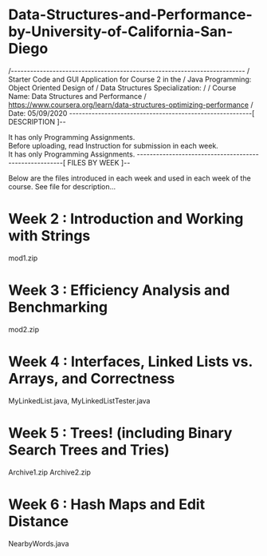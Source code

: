 # Data-Structures-and-Performance-by-University-of-California-San-Diego
/-------------------------------------------------------------------------
/ Starter Code and GUI Application for Course 2 in the
/ Java Programming: Object Oriented Design of 
/ Data Structures Specialization:
/
/ Course Name: Data Structures and Performance
/ https://www.coursera.org/learn/data-structures-optimizing-performance
/ Date: 05/09/2020
---------------------------------------------------------[ DESCRIPTION ]--

It has only Programming Assignments.  
Before uploading, read Instruction for submission in each week.  
It has only Programming Assignments.
-------------------------------------------------------[ FILES BY WEEK ]--

Below are the files introduced in each week and used in each week
of the course. See file for description...

Week 2 : Introduction and Working with Strings
==============================================
mod1.zip

Week 3 : Efficiency Analysis and Benchmarking
=============================================
mod2.zip

Week 4 : Interfaces, Linked Lists vs. Arrays, and Correctness
=============================================================
MyLinkedList.java,
MyLinkedListTester.java

Week 5 : Trees! (including Binary Search Trees and Tries)
=========================================================
Archive1.zip
Archive2.zip

Week 6 : Hash Maps and Edit Distance
====================================
NearbyWords.java
